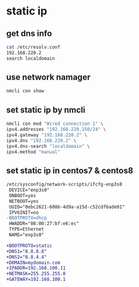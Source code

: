 # static ip

## get dns info

```bash
cat /etc/resolv.conf
192.168.220.2
search localdomain
```

## use network namager

```bash
nmcli con show
```

## set static ip by nmcli

```bash
nmcli con mod "Wired connection 1" \
ipv4.addresses "192.168.220.150/24" \
ipv4.gateway "192.168.220.2" \
ipv4.dns "192.168.220.2" \
ipv4.dns-search "localdomain" \
ipv4.method "manual"
```

## set static ip in centos7 & centos8

```diff
/etc/sysconfig/network-scripts/ifcfg-enp3s0
 DEVICE="enp3s0"
 ONBOOT=yes
 NETBOOT=yes
 UUID="0ebc2621-6086-4d9a-a15d-c52cdf6ade01"
 IPV6INIT=no
-BOOTPROTO=dhcp
 HWADDR="08:00:27:bf:e6:ec"
 TYPE=Ethernet
 NAME="enp3s0"

+BOOTPROTO=static
+DNS1="8.8.8.8"
+DNS2="8.8.4.4"
+DOMAIN=mydomain.com
+IPADDR=192.168.100.11
+NETMASK=255.255.255.0
+GATEWAY=192.168.100.1
```
